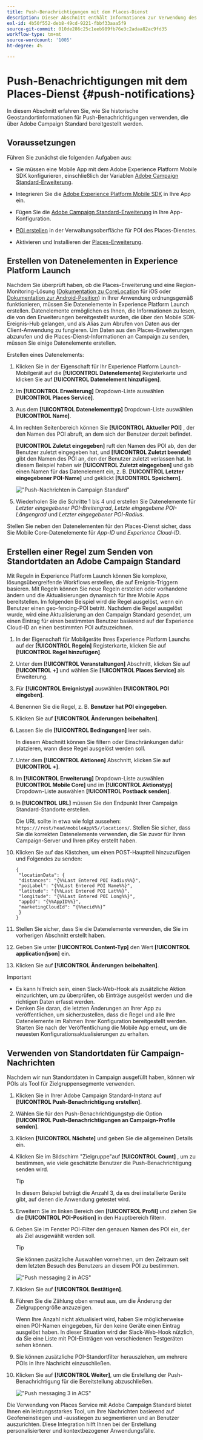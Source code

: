 ```yaml
---
title: Push-Benachrichtigungen mit dem Places-Dienst
description: Dieser Abschnitt enthält Informationen zur Verwendung des Places-Dienstes mit Push-Benachrichtigungen in Campaign Standard.
exl-id: 4b50f552-deb8-49cd-9221-fbbf33aaa5f9
source-git-commit: 010de286c25c1eeb989fb76e3c2adaa82ac9fd35
workflow-type: tm+mt
source-wordcount: '1005'
ht-degree: 4%

---
```


# Push-Benachrichtigungen mit dem Places-Dienst {#push-notifications}

In diesem Abschnitt erfahren Sie, wie Sie historische Geostandortinformationen für Push-Benachrichtigungen verwenden, die über Adobe Campaign Standard bereitgestellt werden.

## Voraussetzungen

Führen Sie zunächst die folgenden Aufgaben aus:

* Sie müssen eine Mobile App mit dem Adobe Experience Platform Mobile SDK konfigurieren, einschließlich der Variablen [Adobe Campaign Standard-Erweiterung](https://aep-sdks.gitbook.io/docs/using-mobile-extensions/adobe-campaign-standard).

* Integrieren Sie die [Adobe Experience Platform Mobile SDK](https://aep-sdks.gitbook.io/docs/getting-started/get-the-sdk) in Ihre App ein.
* Fügen Sie die [Adobe Campaign Standard-Erweiterung](https://aep-sdks.gitbook.io/docs/using-mobile-extensions/adobe-campaign-standard) in Ihre App-Konfiguration.

* [POI erstellen](/help/poi-mgmt-ui/create-a-poi-ui.md) in der Verwaltungsoberfläche für POI des Places-Dienstes.

* Aktivieren und Installieren der [Places-Erweiterung](/help/places-ext-aep-sdks/places-extension/places-extension.md).


## Erstellen von Datenelementen in Experience Platform Launch

Nachdem Sie überprüft haben, ob die Places-Erweiterung und eine Region-Monitoring-Lösung ([Dokumentation zu CoreLocation](https://developer.apple.com/documentation/corelocation/monitoring_the_user_s_proximity_to_geographic_regions) für iOS oder [Dokumentation zur Android-Position](https://developer.android.com/training/location/geofencing)) in Ihrer Anwendung ordnungsgemäß funktionieren, müssen Sie Datenelemente in Experience Platform Launch erstellen. Datenelemente ermöglichen es Ihnen, die Informationen zu lesen, die von den Erweiterungen bereitgestellt wurden, die über den Mobile SDK-Ereignis-Hub gelangen, und als Alias zum Abrufen von Daten aus der Client-Anwendung zu fungieren. Um Daten aus den Places-Erweiterungen abzurufen und die Places-Dienst-Informationen an Campaign zu senden, müssen Sie einige Datenelemente erstellen.

Erstellen eines Datenelements:

1. Klicken Sie in der Eigenschaft für Ihr Experience Platform Launch-Mobilgerät auf die **[!UICONTROL Datenelemente]** Registerkarte und klicken Sie auf **[!UICONTROL Datenelement hinzufügen]**.
1. Im **[!UICONTROL Erweiterung]** Dropdown-Liste auswählen **[!UICONTROL Places Service]**.
1. Aus dem **[!UICONTROL Datenelementtyp]** Dropdown-Liste auswählen **[!UICONTROL Name]**.
1. Im rechten Seitenbereich können Sie **[!UICONTROL Aktueller POI]** , der den Namen des POI abruft, an dem sich der Benutzer derzeit befindet.

   **[!UICONTROL Zuletzt eingegeben]** ruft den Namen des POI ab, den der Benutzer zuletzt eingegeben hat, und **[!UICONTROL Zuletzt beendet]** gibt den Namen des POI an, den der Benutzer zuletzt verlassen hat. In diesem Beispiel haben wir **[!UICONTROL Zuletzt eingegeben]** und gab einen Namen für das Datenelement ein, z. B. **[!UICONTROL Letzter eingegebener POI-Name]** und geklickt **[!UICONTROL Speichern]**.

   ![&quot;Push-Nachrichten in Campaign Standard&quot;](/help/assets/ACS_Push1.png)

1. Wiederholen Sie die Schritte 1 bis 4 und erstellen Sie Datenelemente für *Letzter eingegebener POI-Breitengrad*, *Letzte eingegebene POI-Längengrad* und *Letzter eingegebener POI-Radius*.

Stellen Sie neben den Datenelementen für den Places-Dienst sicher, dass Sie Mobile Core-Datenelemente für *App-ID* und *Experience Cloud-ID*.

## Erstellen einer Regel zum Senden von Standortdaten an Adobe Campaign Standard

Mit Regeln in Experience Platform Launch können Sie komplexe, lösungsübergreifende Workflows erstellen, die auf Ereignis-Triggern basieren. Mit Regeln können Sie neue Regeln erstellen oder vorhandene ändern und die Aktualisierungen dynamisch für Ihre Mobile Apps bereitstellen. Im folgenden Beispiel wird die Regel ausgelöst, wenn ein Benutzer einen geo-fencing-POI betritt. Nachdem die Regel ausgelöst wurde, wird eine Aktualisierung an den Campaign Standard gesendet, um einen Eintrag für einen bestimmten Benutzer basierend auf der Experience Cloud-ID an einen bestimmten POI aufzuzeichnen.

1. In der Eigenschaft für Mobilgeräte Ihres Experience Platform Launchs auf der **[!UICONTROL Regeln]** Registerkarte, klicken Sie auf **[!UICONTROL Regel hinzufügen]**.
1. Unter dem **[!UICONTROL Veranstaltungen]** Abschnitt, klicken Sie auf **[!UICONTROL +]** und wählen Sie **[!UICONTROL Places Service]** als Erweiterung.
1. Für **[!UICONTROL Ereignistyp]** auswählen **[!UICONTROL POI eingeben]**.
1. Benennen Sie die Regel, z. B. **Benutzer hat POI eingegeben**.
1. Klicken Sie auf **[!UICONTROL Änderungen beibehalten]**.
1. Lassen Sie die **[!UICONTROL Bedingungen]** leer sein.

   In diesem Abschnitt können Sie filtern oder Einschränkungen dafür platzieren, wann diese Regel ausgelöst werden soll.

1. Unter dem **[!UICONTROL Aktionen]** Abschnitt, klicken Sie auf **[!UICONTROL +]**.
1. Im **[!UICONTROL Erweiterung]** Dropdown-Liste auswählen **[!UICONTROL Mobile Core]** und im **[!UICONTROL Aktionstyp]** Dropdown-Liste auswählen **[!UICONTROL Postback senden]**.
1. In **[!UICONTROL URL]** müssen Sie den Endpunkt Ihrer Campaign Standard-Standorte erstellen.

   Die URL sollte in etwa wie folgt aussehen: `https:///rest/head/mobileAppV5//locations/`.
Stellen Sie sicher, dass Sie die korrekten Datenelemente verwenden, die Sie zuvor für Ihren Campaign-Server und Ihren pKey erstellt haben.

1. Klicken Sie auf das Kästchen, um einen POST-Hauptteil hinzuzufügen und Folgendes zu senden:

   ```
   {
    "locationData": {
    "distances": "{%%Last Entered POI Radius%%}",
    "poiLabel": "{%%Last Entered POI Name%%}",
    "latitude": "{%%Last Entered POI Lat%%}",
    "longitude": "{%%Last Entered POI Long%%}",
    "appId": "{%%AppID%%}",
    "marketingCloudId": “{%%ecid%%}”
    }
   }
   ```

1. Stellen Sie sicher, dass Sie die Datenelemente verwenden, die Sie im vorherigen Abschnitt erstellt haben.
1. Geben Sie unter **[!UICONTROL Content-Typ]** den Wert **[!UICONTROL application/json]** ein.
1. Klicken Sie auf **[!UICONTROL Änderungen beibehalten]**.

>[!IMPORTANT]
>
>* Es kann hilfreich sein, einen Slack-Web-Hook als zusätzliche Aktion einzurichten, um zu überprüfen, ob Einträge ausgelöst werden und die richtigen Daten erfasst werden.
>* Denken Sie daran, die letzten Änderungen an Ihrer App zu veröffentlichen, um sicherzustellen, dass die Regel und alle Ihre Datenelemente im Rahmen Ihrer Konfiguration bereitgestellt werden. Starten Sie nach der Veröffentlichung die Mobile App erneut, um die neuesten Konfigurationsaktualisierungen zu erhalten.


## Verwenden von Standortdaten für Campaign-Nachrichten

Nachdem wir nun Standortdaten in Campaign ausgefüllt haben, können wir POIs als Tool für Zielgruppensegmente verwenden.

1. Klicken Sie in Ihrer Adobe Campaign Standard-Instanz auf **[!UICONTROL Push-Benachrichtigung erstellen]**.
1. Wählen Sie für den Push-Benachrichtigungstyp die Option **[!UICONTROL Push-Benachrichtigungen an Campaign-Profile senden]**.
1. Klicken **[!UICONTROL Nächste]** und geben Sie die allgemeinen Details ein.
1. Klicken Sie im Bildschirm &quot;Zielgruppe&quot;auf **[!UICONTROL Count]** , um zu bestimmen, wie viele geschätzte Benutzer die Push-Benachrichtigung senden wird.

   >[!TIP]
   >
   >In diesem Beispiel beträgt die Anzahl 3, da es drei installierte Geräte gibt, auf denen die Anwendung getestet wird.

1. Erweitern Sie im linken Bereich den **[!UICONTROL Profil]** und ziehen Sie die **[!UICONTROL POI-Position]** in den Hauptbereich filtern.
1. Geben Sie im Fenster POI-Filter den genauen Namen des POI ein, der als Ziel ausgewählt werden soll.

   >[!TIP]
   >
   >Sie können zusätzliche Auswahlen vornehmen, um den Zeitraum seit dem letzten Besuch des Benutzers an diesem POI zu bestimmen.

   ![&quot;Push messaging 2 in ACS&quot;](/help/assets/ACS_push2.png)

1. Klicken Sie auf **[!UICONTROL Bestätigen]**.
1. Führen Sie die Zählung oben erneut aus, um die Änderung der Zielgruppengröße anzuzeigen.

   Wenn Ihre Anzahl nicht aktualisiert wird, haben Sie möglicherweise einen POI-Namen eingegeben, für den keine Geräte einen Eintrag ausgelöst haben. In dieser Situation wird der Slack-Web-Hook nützlich, da Sie eine Liste mit POI-Einträgen von verschiedenen Testgeräten sehen können.

1. Sie können zusätzliche POI-Standortfilter herausziehen, um mehrere POIs in Ihre Nachricht einzuschließen.
1. Klicken Sie auf **[!UICONTROL Weiter]**, um die Erstellung der Push-Benachrichtigung für die Bereitstellung abzuschließen.

   ![&quot;Push messaging 3 in ACS&quot;](/help/assets/ACS_push3.png)

Die Verwendung von Places Service mit Adobe Campaign Standard bietet Ihnen ein leistungsstarkes Tool, um Ihre Nachrichten basierend auf Geofeneinstiegen und -ausstiegen zu segmentieren und an Benutzer auszurichten. Diese Integration hilft Ihnen bei der Erstellung personalisierterer und kontextbezogener Anwendungsfälle.
